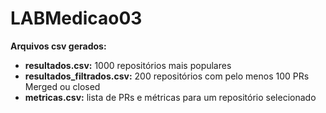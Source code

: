 # LABMedicao03

**Arquivos csv gerados:**

 - **resultados.csv:** 1000 repositórios mais populares
 - **resultados_filtrados.csv:** 200 repositórios com pelo menos 100 PRs Merged ou closed
 - **metricas.csv:** lista de PRs e métricas para um repositório selecionado 

